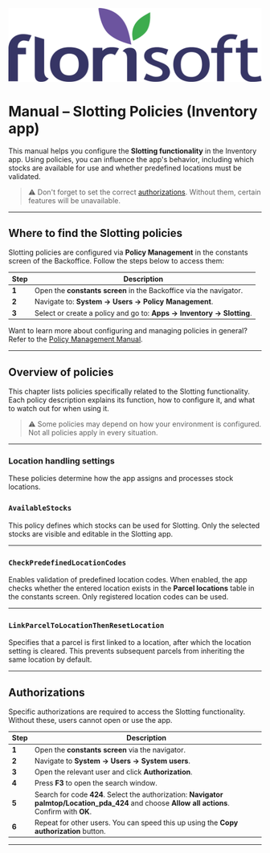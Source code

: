 ![Florisoft logo](https://raw.githubusercontent.com/florisoft/User.Manuals/main/fslogo.png)

# Manual – Slotting Policies (Inventory app)

This manual helps you configure the **Slotting functionality** in the Inventory app.
Using policies, you can influence the app's behavior, including which stocks are available for use and whether predefined locations must be validated.

> ⚠️ Don't forget to set the correct [authorizations](#authorizations). Without them, certain features will be unavailable.

---

## Where to find the Slotting policies

Slotting policies are configured via **Policy Management** in the constants screen of the Backoffice.
Follow the steps below to access them:

| Step  | Description                                                           |
| ----- | --------------------------------------------------------------------- |
| **1** | Open the **constants screen** in the Backoffice via the navigator.    |
| **2** | Navigate to: **System → Users → Policy Management**.                  |
| **3** | Select or create a policy and go to: **Apps → Inventory → Slotting**. |

Want to learn more about configuring and managing policies in general? Refer to the [Policy Management Manual](https://github.com/florisoft/User.Manuals/blob/main/BASIS/Policy%20Management/Manual%20Policy%20Management%20EN.md).

---

## Overview of policies

This chapter lists policies specifically related to the Slotting functionality.
Each policy description explains its function, how to configure it, and what to watch out for when using it.

> ⚠️ Some policies may depend on how your environment is configured. Not all policies apply in every situation.

---

### Location handling settings

These policies determine how the app assigns and processes stock locations.

### `AvailableStocks`

This policy defines which stocks can be used for Slotting.
Only the selected stocks are visible and editable in the Slotting app.

---

### `CheckPredefinedLocationCodes`

Enables validation of predefined location codes.
When enabled, the app checks whether the entered location exists in the **Parcel locations** table in the constants screen. Only registered location codes can be used.

---

### `LinkParcelToLocationThenResetLocation`

Specifies that a parcel is first linked to a location, after which the location setting is cleared.
This prevents subsequent parcels from inheriting the same location by default.

---

## Authorizations

Specific authorizations are required to access the Slotting functionality.
Without these, users cannot open or use the app.

| Step  | Description                                                                                                                                        |
| ----- | -------------------------------------------------------------------------------------------------------------------------------------------------- |
| **1** | Open the **constants screen** via the navigator.                                                                                                   |
| **2** | Navigate to **System → Users → System users**.                                                                                                     |
| **3** | Open the relevant user and click **Authorization**.                                                                                                |
| **4** | Press **F3** to open the search window.                                                                                                            |
| **5** | Search for code **424**. Select the authorization: **Navigator palmtop/Location\_pda\_424** and choose **Allow all actions**. Confirm with **OK**. |
| **6** | Repeat for other users. You can speed this up using the **Copy authorization** button.                                                             |

---
